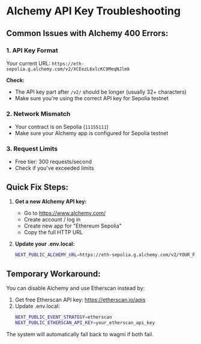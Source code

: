 # Alchemy API Key Troubleshooting

## Common Issues with Alchemy 400 Errors:

### 1. **API Key Format**
Your current URL: `https://eth-sepolia.g.alchemy.com/v2/XCEezL6xlcKC9MeqNJlmk`

**Check:**
- The API key part after `/v2/` should be longer (usually 32+ characters)
- Make sure you're using the correct API key for Sepolia testnet

### 2. **Network Mismatch** 
- Your contract is on Sepolia (`11155111`)
- Make sure your Alchemy app is configured for Sepolia testnet

### 3. **Request Limits**
- Free tier: 300 requests/second
- Check if you've exceeded limits

## Quick Fix Steps:

1. **Get a new Alchemy API key:**
   - Go to https://www.alchemy.com/
   - Create account / log in
   - Create new app for "Ethereum Sepolia"
   - Copy the full HTTP URL

2. **Update your .env.local:**
   ```bash
   NEXT_PUBLIC_ALCHEMY_URL=https://eth-sepolia.g.alchemy.com/v2/YOUR_FULL_API_KEY_HERE
   ```

## Temporary Workaround:

You can disable Alchemy and use Etherscan instead by:
1. Get free Etherscan API key: https://etherscan.io/apis
2. Update .env.local:
   ```bash
   NEXT_PUBLIC_EVENT_STRATEGY=etherscan
   NEXT_PUBLIC_ETHERSCAN_API_KEY=your_etherscan_api_key
   ```

The system will automatically fall back to wagmi if both fail.
